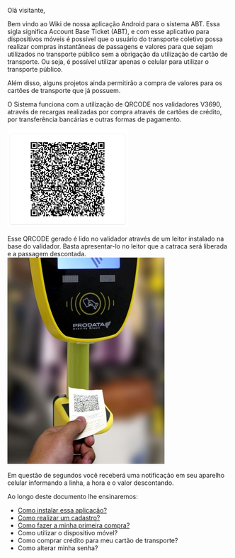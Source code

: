 Olá visitante,

Bem vindo ao Wiki de nossa aplicação Android para o sistema ABT.
Essa sigla significa Account Base Ticket (ABT), e com esse aplicativo para dispositivos móveis é possível que o usuário do transporte coletivo possa realizar compras instantâneas de passagens e valores para que sejam utilizados no transporte público sem a obrigação da utilização de cartão de transporte. Ou seja, é possível utilizar apenas o celular para utilizar o transporte público.

Além disso, alguns projetos ainda permitirão a compra de valores para os cartões de transporte que já possuem. 

O Sistema funciona com a utilização de QRCODE nos validadores V3690, através de recargas realizadas por compra através de cartões de crédito, por transferência bancárias e outras formas de pagamento.

![image.png](/.attachments/image-3f8904f9-e1dc-4554-86ff-e8eee41ec3d4.png)<br>

Esse QRCODE gerado é lido no validador através de um leitor instalado na base do validador. Basta apresentar-lo no leitor que a catraca será liberada e a passagem descontada.<br>
![image.png](/.attachments/image-40185a6f-5bfb-4f5b-81c0-3759548511d7.png)<br>



Em questão de segundos você receberá uma notificação em seu aparelho celular informando a linha, a hora e o valor descontando.




Ao longo deste documento lhe ensinaremos:

- [Como instalar essa aplicação?](/ABT-%2D-app-Android/1.-Como-instalar-o-ABT-em-meu-celular?)
- [Como realizar um cadastro?](/ABT-%2D-app-Android/2.1.-Como-realizar-o-cadastro.-Parte-1)
- [Como fazer a minha primeira compra?](/ABT-%2D-app-Android/3.1-%2D-Primeira-compra)
- Como utilizar o dispositivo móvel?
- Como comprar crédito para meu cartão de transporte?
- Como alterar minha senha?